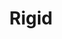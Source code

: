 ---
layout: piece
colection_name: paintings
title: Rigid
id: rigid
media: Acrylic and ink
dimensions: 14" x 18"
description: Painted with popsicle sticks on board.
price: $90
create_date: 2014
---